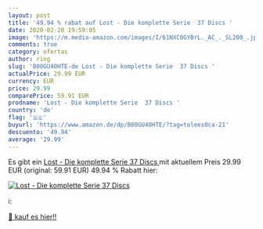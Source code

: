 ```yaml
---
layout: post
title: '49.94 % rabat auf Lost - Die komplette Serie  37 Discs '
date: 2020-02-20 19:59:05
image: 'https://m.media-amazon.com/images/I/61NXC0GYBrL._AC_._SL200_.jpg'
comments: true
category: ofertas
author: ring
slug: 'B00GU40HTE-de Lost - Die komplette Serie  37 Discs '
actualPrice: 29.99 EUR
currency: EUR
price: 29.99
comparePrice: 59.91 EUR
prodname: 'Lost - Die komplette Serie  37 Discs '
country: 'de'
flag: '🇩🇪'
buyurl: 'https://www.amazon.de/dp/B00GU40HTE/?tag=tolees0ca-21'
descuento: '49.94'
average: '29.99'
---
```


Es gibt ein [Lost - Die komplette Serie  37 Discs ](https://www.amazon.de/dp/B00GU40HTE/?tag=tolees0ca-21) mit aktuellem Preis 29.99 EUR (original: 59.91 EUR) 49.94 % Rabatt hier:

[![Lost - Die komplette Serie  37 Discs ](https://m.media-amazon.com/images/I/61NXC0GYBrL._AC_._SL200_.jpg)](https://www.amazon.de/dp/B00GU40HTE/?tag=tolees0ca-21)

ℹ️:


[🛒 kauf es hier!!](https://www.amazon.de/dp/B00GU40HTE/?tag=tolees0ca-21)
